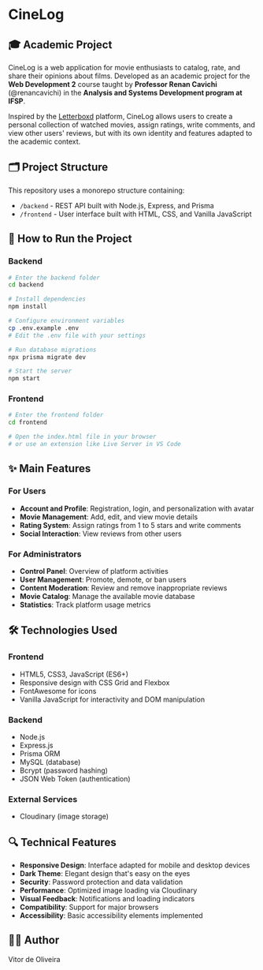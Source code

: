 # CineLog

## 🎓 Academic Project

CineLog is a web application for movie enthusiasts to catalog, rate, and share their opinions about films. Developed as an academic project for the **Web Development 2** course taught by **Professor Renan Cavichi** (@renancavichi) in the **Analysis and Systems Development program at IFSP**.

Inspired by the [Letterboxd](https://letterboxd.com/) platform, CineLog allows users to create a personal collection of watched movies, assign ratings, write comments, and view other users' reviews, but with its own identity and features adapted to the academic context.

## 🗂️ Project Structure
This repository uses a monorepo structure containing:

- `/backend` - REST API built with Node.js, Express, and Prisma
- `/frontend` - User interface built with HTML, CSS, and Vanilla JavaScript

## 🚀 How to Run the Project

### Backend
```bash
# Enter the backend folder
cd backend

# Install dependencies
npm install

# Configure environment variables
cp .env.example .env
# Edit the .env file with your settings

# Run database migrations
npx prisma migrate dev

# Start the server
npm start
```

### Frontend
```bash
# Enter the frontend folder
cd frontend

# Open the index.html file in your browser
# or use an extension like Live Server in VS Code
```

## ✨ Main Features
### For Users
- **Account and Profile**: Registration, login, and personalization with avatar
- **Movie Management**: Add, edit, and view movie details
- **Rating System**: Assign ratings from 1 to 5 stars and write comments
- **Social Interaction**: View reviews from other users

### For Administrators
- **Control Panel**: Overview of platform activities
- **User Management**: Promote, demote, or ban users
- **Content Moderation**: Review and remove inappropriate reviews
- **Movie Catalog**: Manage the available movie database
- **Statistics**: Track platform usage metrics

## 🛠️ Technologies Used
### Frontend
- HTML5, CSS3, JavaScript (ES6+)
- Responsive design with CSS Grid and Flexbox
- FontAwesome for icons
- Vanilla JavaScript for interactivity and DOM manipulation

### Backend
- Node.js
- Express.js
- Prisma ORM
- MySQL (database)
- Bcrypt (password hashing)
- JSON Web Token (authentication)

### External Services
- Cloudinary (image storage)

## 🔍 Technical Features
- **Responsive Design**: Interface adapted for mobile and desktop devices
- **Dark Theme**: Elegant design that's easy on the eyes
- **Security**: Password protection and data validation
- **Performance**: Optimized image loading via Cloudinary
- **Visual Feedback**: Notifications and loading indicators
- **Compatibility**: Support for major browsers
- **Accessibility**: Basic accessibility elements implemented

## 👨‍💻 Author
Vitor de Oliveira
